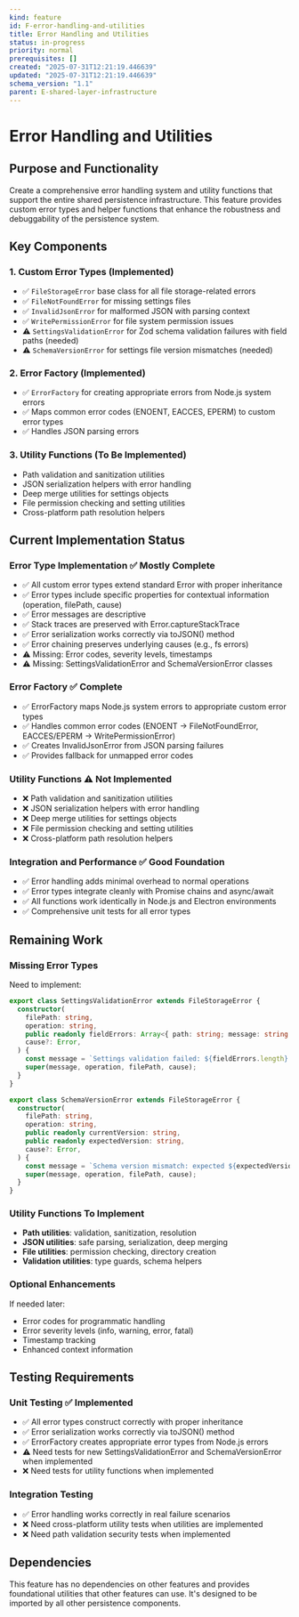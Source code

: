 ```yaml
---
kind: feature
id: F-error-handling-and-utilities
title: Error Handling and Utilities
status: in-progress
priority: normal
prerequisites: []
created: "2025-07-31T12:21:19.446639"
updated: "2025-07-31T12:21:19.446639"
schema_version: "1.1"
parent: E-shared-layer-infrastructure
---
```


# Error Handling and Utilities

## Purpose and Functionality

Create a comprehensive error handling system and utility functions that support the entire shared persistence infrastructure. This feature provides custom error types and helper functions that enhance the robustness and debuggability of the persistence system.

## Key Components

### 1. Custom Error Types (Implemented)

- ✅ `FileStorageError` base class for all file storage-related errors
- ✅ `FileNotFoundError` for missing settings files
- ✅ `InvalidJsonError` for malformed JSON with parsing context
- ✅ `WritePermissionError` for file system permission issues
- ⚠️ `SettingsValidationError` for Zod schema validation failures with field paths (needed)
- ⚠️ `SchemaVersionError` for settings file version mismatches (needed)

### 2. Error Factory (Implemented)

- ✅ `ErrorFactory` for creating appropriate errors from Node.js system errors
- ✅ Maps common error codes (ENOENT, EACCES, EPERM) to custom error types
- ✅ Handles JSON parsing errors

### 3. Utility Functions (To Be Implemented)

- Path validation and sanitization utilities
- JSON serialization helpers with error handling
- Deep merge utilities for settings objects
- File permission checking and setting utilities
- Cross-platform path resolution helpers

## Current Implementation Status

### Error Type Implementation ✅ Mostly Complete

- ✅ All custom error types extend standard Error with proper inheritance
- ✅ Error types include specific properties for contextual information (operation, filePath, cause)
- ✅ Error messages are descriptive
- ✅ Stack traces are preserved with Error.captureStackTrace
- ✅ Error serialization works correctly via toJSON() method
- ✅ Error chaining preserves underlying causes (e.g., fs errors)
- ⚠️ Missing: Error codes, severity levels, timestamps
- ⚠️ Missing: SettingsValidationError and SchemaVersionError classes

### Error Factory ✅ Complete

- ✅ ErrorFactory maps Node.js system errors to appropriate custom error types
- ✅ Handles common error codes (ENOENT → FileNotFoundError, EACCES/EPERM → WritePermissionError)
- ✅ Creates InvalidJsonError from JSON parsing failures
- ✅ Provides fallback for unmapped error codes

### Utility Functions ⚠️ Not Implemented

- ❌ Path validation and sanitization utilities
- ❌ JSON serialization helpers with error handling
- ❌ Deep merge utilities for settings objects
- ❌ File permission checking and setting utilities
- ❌ Cross-platform path resolution helpers

### Integration and Performance ✅ Good Foundation

- ✅ Error handling adds minimal overhead to normal operations
- ✅ Error types integrate cleanly with Promise chains and async/await
- ✅ All functions work identically in Node.js and Electron environments
- ✅ Comprehensive unit tests for all error types

## Remaining Work

### Missing Error Types

Need to implement:

```typescript
export class SettingsValidationError extends FileStorageError {
  constructor(
    filePath: string,
    operation: string,
    public readonly fieldErrors: Array<{ path: string; message: string }>,
    cause?: Error,
  ) {
    const message = `Settings validation failed: ${fieldErrors.length} field errors`;
    super(message, operation, filePath, cause);
  }
}

export class SchemaVersionError extends FileStorageError {
  constructor(
    filePath: string,
    operation: string,
    public readonly currentVersion: string,
    public readonly expectedVersion: string,
    cause?: Error,
  ) {
    const message = `Schema version mismatch: expected ${expectedVersion}, got ${currentVersion}`;
    super(message, operation, filePath, cause);
  }
}
```

### Utility Functions To Implement

- **Path utilities**: validation, sanitization, resolution
- **JSON utilities**: safe parsing, serialization, deep merging
- **File utilities**: permission checking, directory creation
- **Validation utilities**: type guards, schema helpers

### Optional Enhancements

If needed later:

- Error codes for programmatic handling
- Error severity levels (info, warning, error, fatal)
- Timestamp tracking
- Enhanced context information

## Testing Requirements

### Unit Testing ✅ Implemented

- ✅ All error types construct correctly with proper inheritance
- ✅ Error serialization works correctly via toJSON() method
- ✅ ErrorFactory creates appropriate error types from Node.js errors
- ⚠️ Need tests for new SettingsValidationError and SchemaVersionError when implemented
- ❌ Need tests for utility functions when implemented

### Integration Testing

- ✅ Error handling works correctly in real failure scenarios
- ❌ Need cross-platform utility tests when utilities are implemented
- ❌ Need path validation security tests when implemented

## Dependencies

This feature has no dependencies on other features and provides foundational utilities that other features can use. It's designed to be imported by all other persistence components.
